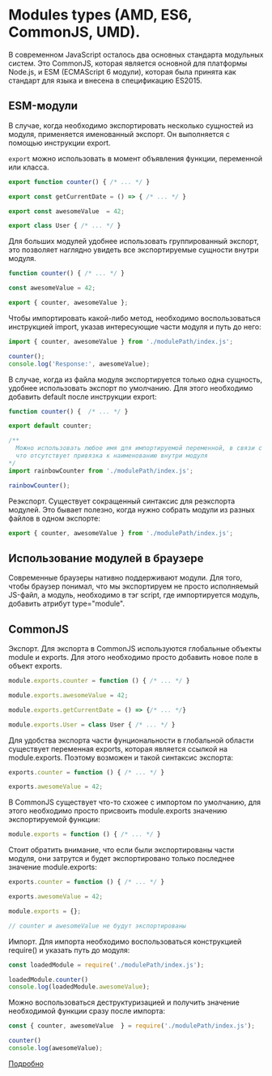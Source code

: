 # Modules types (AMD, ES6, CommonJS, UMD).

В современном JavaScript осталось два основных стандарта модульных систем. Это CommonJS, которая является основной для платформы Node.js, и ESM (ECMAScript 6 модули), которая была принята как стандарт для языка и внесена в спецификацию ES2015.

## ESM-модули

В случае, когда необходимо экспортировать несколько сущностей из модуля, применяется именованный экспорт. Он выполняется с помощью инструкции export.

`export` можно использовать в момент объявления функции, переменной или класса.

```JavaScript
export function counter() { /* ... */ }

export const getCurrentDate = () => { /* ... */ }

export const awesomeValue  = 42;

export class User { /* ... */ }
```

Для больших модулей удобнее использовать группированный экспорт, это позволяет наглядно увидеть все экспортируемые сущности внутри модуля.

```JavaScript
function counter() { /* ... */ }

const awesomeValue = 42;

export { counter, awesomeValue };
```

Чтобы импортировать какой-либо метод, необходимо воспользоваться инструкциeй import, указав интересующие части модуля и путь до него:

```JavaScript
import { counter, awesomeValue } from './modulePath/index.js';

counter();
console.log('Response:', awesomeValue);
```

В случае, когда из файла модуля экспортируется только одна сущность, удобнее использовать экспорт по умолчанию. Для этого необходимо добавить default после инструкции export:

```JavaScript
function counter() {  /* ... */ }

export default counter;
```

```JavaScript
/**
  Можно использовать любое имя для импортируемой переменной, в связи с тем,
  что отсутствует привязка к наименованию внутри модуля
*/
import rainbowCounter from './modulePath/index.js';

rainbowCounter();
```

Реэкспорт. Существует сокращенный синтаксис для реэкспорта модулей. Это бывает полезно, когда нужно собрать модули из разных файлов в одном экспорте:

```JavaScript
export { counter, awesomeValue } from './modulePath/index.js';
```

## Использование модулей в браузере

Современные браузеры нативно поддерживают модули. Для того, чтобы браузер понимал, что мы экспортируем не просто исполняемый JS-файл, а модуль, необходимо в тэг script, где импортируется модуль, добавить атрибут type="module".

## CommonJS

Экспорт. Для экспорта в CommonJS используются глобальные объекты module и exports. Для этого необходимо просто добавить новое поле в объект exports.

```JavaScript
module.exports.counter = function () { /* ... */ }

module.exports.awesomeValue = 42;

module.exports.getCurrentDate = () => {/* ... */}

module.exports.User = class User { /* ... */ }
```

Для удобства экспорта части фунциональности в глобальной области существует переменная exports, которая является ссылкой на module.exports. Поэтому возможен и такой синтаксис экспорта:

```JavaScript
exports.counter = function () { /* ... */ }

exports.awesomeValue = 42;
```

В CommonJS cуществует что-то схожее с импортом по умолчанию, для этого необходимо просто присвоить module.exports значению экспортируемой функции:

```JavaScript
module.exports = function () { /* ... */ }
```

Стоит обратить внимание, что если были экспортированы части модуля, они затрутся и будет экспортировано только последнее значение module.exports:

```javaScript
exports.counter = function () { /* ... */ }

exports.awesomeValue = 42;

module.exports = {};

// counter и awesomeValue не будут экспортированы
```

Импорт. Для импорта необходимо воспользоваться конструкцией require() и указать путь до модуля:

```JavaScript
const loadedModule = require('./modulePath/index.js');

loadedModule.counter()
console.log(loadedModule.awesomeValue);
```

Можно воспользоваться деструктуризацией и получить значение необходимой функции сразу после импорта:

```JavaScript
const { counter, awesomeValue  } = require('./modulePath/index.js');

counter()
console.log(awesomeValue);
```

[Подробно](https://tproger.ru/translations/js-modules-formats-loaders-builders/)
